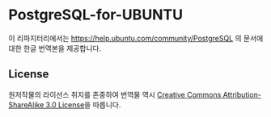 # PostgreSQL-for-UBUNTU
이 리파지터리에서는 https://help.ubuntu.com/community/PostgreSQL 의 문서에 대한 한글 번역본을 제공합니다.

## License
원저작물의 라이선스 취지를 존중하여 번역물 역시 [Creative Commons Attribution-ShareAlike 3.0 License](http://creativecommons.org/licenses/by-sa/3.0/)을 따릅니다.
